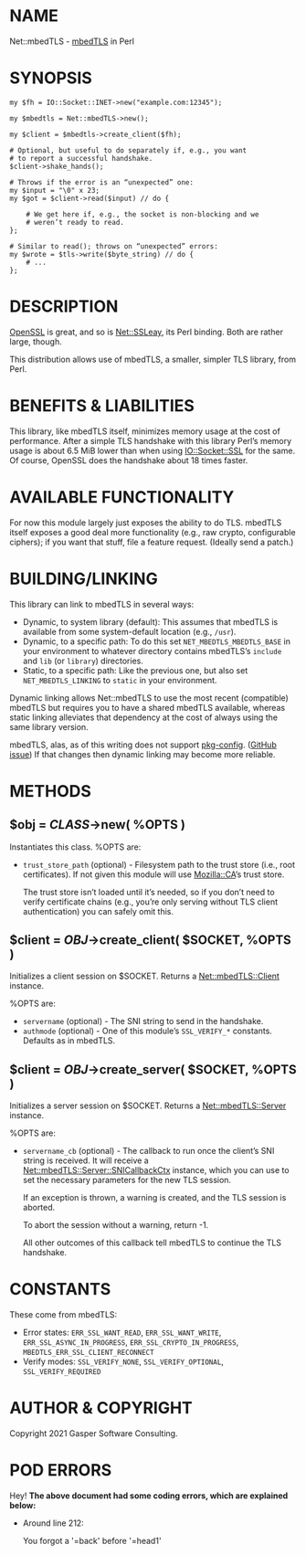 # NAME

Net::mbedTLS - [mbedTLS](https://tls.mbed.org/) in Perl

# SYNOPSIS

    my $fh = IO::Socket::INET->new("example.com:12345");

    my $mbedtls = Net::mbedTLS->new();

    my $client = $mbedtls->create_client($fh);

    # Optional, but useful to do separately if, e.g., you want
    # to report a successful handshake.
    $client->shake_hands();

    # Throws if the error is an “unexpected” one:
    my $input = "\0" x 23;
    my $got = $client->read($input) // do {

        # We get here if, e.g., the socket is non-blocking and we
        # weren’t ready to read.
    };

    # Similar to read(); throws on “unexpected” errors:
    my $wrote = $tls->write($byte_string) // do {
        # ...
    };

# DESCRIPTION

[OpenSSL](https://openssl.org) is great, and so is [Net::SSLeay](https://metacpan.org/pod/Net%3A%3ASSLeay),
its Perl binding. Both are rather large, though.

This distribution allows use of mbedTLS, a smaller, simpler TLS library,
from Perl.

# BENEFITS & LIABILITIES

This library, like mbedTLS itself, minimizes memory usage at
the cost of performance. After a simple TLS handshake with this library
Perl’s memory usage is about 6.5 MiB lower than when using
[IO::Socket::SSL](https://metacpan.org/pod/IO%3A%3ASocket%3A%3ASSL) for the same. Of course, OpenSSL does the handshake
about 18 times faster.

# AVAILABLE FUNCTIONALITY

For now this module largely just exposes the ability to do TLS. mbedTLS
itself exposes a good deal more functionality (e.g., raw crypto,
configurable ciphers); if you want that stuff, file a feature request.
(Ideally send a patch.)

# BUILDING/LINKING

This library can link to mbedTLS in several ways:

- Dynamic, to system library (default): This assumes that
mbedTLS is available from some system-default location (e.g.,
`/usr`).
- Dynamic, to a specific path: To do this set
`NET_MBEDTLS_MBEDTLS_BASE` in your environment to whatever directory
contains mbedTLS’s `include` and `lib` (or `library`) directories.
- Static, to a specific path: Like the previous one, but
also set `NET_MBEDTLS_LINKING` to `static` in your environment.

Dynamic linking allows Net::mbedTLS to use the most recent
(compatible) mbedTLS but requires you to have a shared mbedTLS
available, whereas static linking alleviates that dependency at the
cost of always using the same library version.

mbedTLS, alas, as of this writing does not support
[pkg-config](https://www.freedesktop.org/wiki/Software/pkg-config/).
([GitHub issue](https://github.com/ARMmbed/mbedtls/issues/228)) If that
changes then dynamic linking may become more reliable.

# METHODS

## $obj = _CLASS_->new( %OPTS )

Instantiates this class. %OPTS are:

- `trust_store_path` (optional) - Filesystem path to the trust
store (i.e., root certificates). If not given this module will use
[Mozilla::CA](https://metacpan.org/pod/Mozilla%3A%3ACA)’s trust store.

    The trust store isn’t loaded until it’s needed, so if you don’t need
    to verify certificate chains (e.g., you’re only serving without
    TLS client authentication) you can safely omit this.

## $client = _OBJ_->create\_client( $SOCKET, %OPTS )

Initializes a client session on $SOCKET. Returns a
[Net::mbedTLS::Client](https://metacpan.org/pod/Net%3A%3AmbedTLS%3A%3AClient) instance.

%OPTS are:

- `servername` (optional) - The SNI string to send in the handshake.
- `authmode` (optional) - One of this module’s `SSL_VERIFY_*` constants. Defaults as in mbedTLS.

## $client = _OBJ_->create\_server( $SOCKET, %OPTS )

Initializes a server session on $SOCKET. Returns a
[Net::mbedTLS::Server](https://metacpan.org/pod/Net%3A%3AmbedTLS%3A%3AServer) instance.

%OPTS are:

- `servername_cb` (optional) - The callback to run once the
client’s SNI string is received. It will receive a
[Net::mbedTLS::Server::SNICallbackCtx](https://metacpan.org/pod/Net%3A%3AmbedTLS%3A%3AServer%3A%3ASNICallbackCtx) instance, which you can use
to set the necessary parameters for the new TLS session.

    If an exception is thrown, a warning is created, and the TLS session
    is aborted.

    To abort the session without a warning, return -1.

    All other outcomes of this callback tell mbedTLS to continue the
    TLS handshake.

# CONSTANTS

These come from mbedTLS:

- Error states: `ERR_SSL_WANT_READ`, `ERR_SSL_WANT_WRITE`,
`ERR_SSL_ASYNC_IN_PROGRESS`, `ERR_SSL_CRYPTO_IN_PROGRESS`,
`MBEDTLS_ERR_SSL_CLIENT_RECONNECT`
- Verify modes: `SSL_VERIFY_NONE`, `SSL_VERIFY_OPTIONAL`,
`SSL_VERIFY_REQUIRED`

# AUTHOR & COPYRIGHT

Copyright 2021 Gasper Software Consulting.

# POD ERRORS

Hey! **The above document had some coding errors, which are explained below:**

- Around line 212:

    You forgot a '=back' before '=head1'

